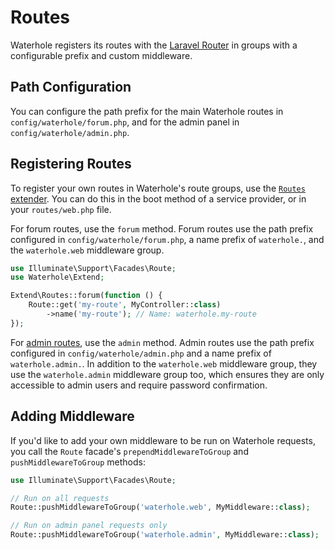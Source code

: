 # Routes

Waterhole registers its routes with the [Laravel Router](https://laravel.com/docs/9.x/routing) in groups with a configurable prefix and custom middleware.

## Path Configuration

You can configure the path prefix for the main Waterhole routes in `config/waterhole/forum.php`, and for the admin panel in `config/waterhole/admin.php`.

## Registering Routes

To register your own routes in Waterhole's route groups, use the [`Routes` extender](https://waterhole.dev/docs/references/Waterhole/Extend/Routes.html). You can do this in the boot method of a service provider, or in your `routes/web.php` file.

For forum routes, use the `forum` method. Forum routes use the path prefix configured in `config/waterhole/forum.php`, a name prefix of `waterhole.`, and the `waterhole.web` middleware group.

```php
use Illuminate\Support\Facades\Route;
use Waterhole\Extend;

Extend\Routes::forum(function () {
    Route::get('my-route', MyController::class)
        ->name('my-route'); // Name: waterhole.my-route
});
```

For [admin routes](./admin.md#adding-routes), use the `admin` method. Admin routes use the path prefix configured in `config/waterhole/admin.php` and a name prefix of `waterhole.admin.`. In addition to the `waterhole.web` middleware group, they use the `waterhole.admin` middleware group too, which ensures they are only accessible to admin users and require password confirmation.

## Adding Middleware

If you'd like to add your own middleware to be run on Waterhole requests, you call the `Route` facade's `prependMiddlewareToGroup` and `pushMiddlewareToGroup` methods:

```php
use Illuminate\Support\Facades\Route;

// Run on all requests
Route::pushMiddlewareToGroup('waterhole.web', MyMiddleware::class);

// Run on admin panel requests only
Route::pushMiddlewareToGroup('waterhole.admin', MyMiddleware::class);
```
